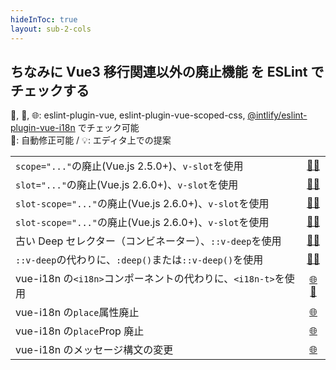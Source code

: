```yaml
---
hideInToc: true
layout: sub-2-cols
---
```


## ちなみに Vue3 移行関連以外の廃止機能 を ESLint でチェックする

💚, 🧡, 🌐: eslint-plugin-vue, eslint-plugin-vue-scoped-css, [@intlify/eslint-plugin-vue-i18n](https://eslint-plugin-vue-i18n.intlify.dev/) でチェック可能  
🔧: 自動修正可能 / 💡: エディタ上での提案

|                                                               |                                            |
| :------------------------------------------------------------ | :----------------------------------------: |
| `scope="..."`の廃止(Vue.js 2.5.0+)、`v-slot`を使用            |   [💚🔧][no-deprecated-scope-attribute]    |
| `slot="..."`の廃止(Vue.js 2.6.0+)、`v-slot`を使用             |    [💚🔧][no-deprecated-slot-attribute]    |
| `slot-scope="..."`の廃止(Vue.js 2.6.0+)、`v-slot`を使用       | [💚🔧][no-deprecated-slot-scope-attribute] |
| `slot-scope="..."`の廃止(Vue.js 2.6.0+)、`v-slot`を使用       | [💚🔧][no-deprecated-slot-scope-attribute] |
| 古い Deep セレクター（コンビネーター）、`::v-deep`を使用      |   [🧡🔧][no-deprecated-deep-combinator]    |
| `::v-deep`の代わりに、`:deep()`または`::v-deep()`を使用       |      [🧡🔧][require-v-deep-argument]       |
| vue-i18n の`<i18n>`コンポーネントの代わりに、`<i18n-t>`を使用 |    [🌐🔧][no-deprecated-i18n-component]    |
| vue-i18n の`place`属性廃止                                    |    [🌐][no-deprecated-i18n-place-attr]     |
| vue-i18n の`place`Prop 廃止                                   |    [🌐][no-deprecated-i18n-places-prop]    |
| vue-i18n のメッセージ構文の変更                               |         [🌐][valid-message-syntax]         |

[no-deprecated-scope-attribute]: https://eslint.vuejs.org/rules/no-deprecated-scope-attribute.html
[no-deprecated-slot-attribute]: https://eslint.vuejs.org/rules/no-deprecated-slot-attribute.html
[no-deprecated-slot-scope-attribute]: https://eslint.vuejs.org/rules/no-deprecated-slot-scope-attribute.html
[no-deprecated-deep-combinator]: https://future-architect.github.io/eslint-plugin-vue-scoped-css/rules/no-deprecated-deep-combinator.html
[require-v-deep-argument]: https://future-architect.github.io/eslint-plugin-vue-scoped-css/rules/require-v-deep-argument.html
[no-deprecated-i18n-component]: https://eslint-plugin-vue-i18n.intlify.dev/rules/no-deprecated-i18n-component.html
[no-deprecated-i18n-place-attr]: https://eslint-plugin-vue-i18n.intlify.dev/rules/no-deprecated-i18n-place-attr.html
[no-deprecated-i18n-places-prop]: https://eslint-plugin-vue-i18n.intlify.dev/rules/no-deprecated-i18n-places-prop.html
[valid-message-syntax]: https://eslint-plugin-vue-i18n.intlify.dev/rules/valid-message-syntax.html

<style>
  .slidev-layout td, .slidev-layout th {
    padding: 0.1rem;
    font-size: 0.7rem;
    line-height: 0.8rem;
  }
  .slidev-layout td code {
    padding: 0;
  }
</style>
